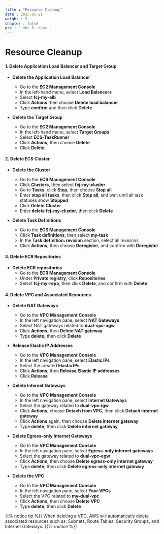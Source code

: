 ```yaml
---
title : "Resource Cleanup"
date : 2025-05-21
weight : 5
chapter : false
pre : " <b> 5. </b> "
---
```


# Resource Cleanup

#### 1. Delete Application Load Balancer and Target Group
- **Delete the Application Load Balancer**
  - Go to the **EC2 Management Console**
  - In the left-hand menu, select **Load Balancers**
  - Select **fcj-my-alb**
  - Click **Actions** then choose **Delete load balancer**
  - Type **confirm** and then click **Delete**

- **Delete the Target Group**
  - Go to the **EC2 Management Console**
  - In the left-hand menu, select **Target Groups**
  - Select **ECS-TaskRunner**
  - Click **Actions**, then choose **Delete**
  - Click **Delete**

#### 2. Delete ECS Cluster
- **Delete the Cluster**
  - Go to the **ECS Management Console**
  - Click **Clusters**, then select **fcj-my-cluster**
  - Go to **Tasks**, click **Stop**, then choose **Stop all**
  - Enter **stop all tasks**, then click **Stop all**, and wait until all task statuses show **Stopped**
  - Click **Delete Cluster**
  - Enter **delete fcj-my-cluster**, then click **Delete**

- **Delete Task Definitions**
  - Go to the **ECS Management Console**
  - Click **Task definitions**, then select **my-task**
  - In the **Task definition: revision** section, select all revisions
  - Click **Actions**, then choose **Deregister**, and confirm with **Deregister**

#### 3. Delete ECR Repositories
- **Delete ECR repositories**
  - Go to the **ECR Management Console**
  - Under **Private registry**, click **Repositories**
  - Select **fcj-my-repo**, then click **Delete**, and confirm with **Delete**

#### 4. Delete VPC and Associated Resources
- **Delete NAT Gateways**
  - Go to the **VPC Management Console**
  - In the left navigation pane, select **NAT Gateways**
  - Select NAT gateways related to **dual-vpc-ngw**
  - Click **Actions**, then **Delete NAT gateway**
  - Type **delete**, then click **Delete**

- **Release Elastic IP Addresses**
  - Go to the **VPC Management Console**
  - In the left navigation pane, select **Elastic IPs**
  - Select the created **Elastic IPs**
  - Click **Actions**, then **Release Elastic IP addresses**
  - Click **Release**

- **Delete Internet Gateways**
  - Go to the **VPC Management Console**
  - In the left navigation pane, select **Internet Gateways**
  - Select the gateway related to **dual-vpc-igw**
  - Click **Actions**, choose **Detach from VPC**, then click **Detach internet gateway**
  - Click **Actions** again, then choose **Delete internet gateway**
  - Type **delete**, then click **Delete internet gateway**

- **Delete Egress-only Internet Gateways**
  - Go to the **VPC Management Console**
  - In the left navigation pane, select **Egress-only internet gateways**
  - Select the gateway related to **dual-vpc-egw**
  - Click **Actions**, then choose **Delete egress-only internet gateway**
  - Type **delete**, then click **Delete egress-only internet gateway**

- **Delete the VPC**
  - Go to the **VPC Management Console**
  - In the left navigation pane, select **Your VPCs**
  - Select the VPC related to **my-dual-vpc**
  - Click **Actions**, then choose **Delete VPC**
  - Type **delete**, then click **Delete**

{{% notice tip %}}
When deleting a VPC, AWS will automatically delete associated resources such as: Subnets, Route Tables, Security Groups, and Internet Gateways.
{{% /notice %}}
